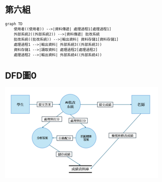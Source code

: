 <h1>第六組</h1>

```mermaid
graph TD
    使用者((使用者)) -->|資料傳遞| 處理過程1[處理過程1]
    外部系統2((外部系統2)) -->|資料傳遞| 批改系統
    批改系統((批改系統)) -->|輸出資料| 資料存儲1[資料存儲1]
    處理過程1 -->|輸出資料| 外部系統3((外部系統3))
    資料存儲1 -->|讀取資料| 處理過程2[處理過程2]
    處理過程2 -->|輸出資料| 外部系統4((外部系統4))

```

# DFD圖0
![DFD圖0](image.png)
